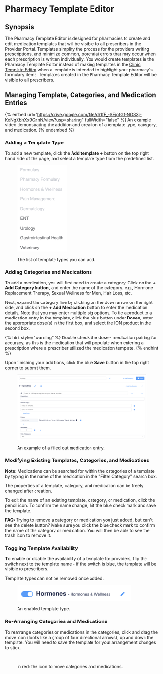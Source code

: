 # Pharmacy Template Editor

## Synopsis

The Pharmacy Template Editor is designed for pharmacies to create and edit medication templates that will be visible to all prescribers in the Provider Portal. Templates simplify the process for the providers writing prescriptions, and minimize common, potential errors that may occur when each prescription is written individually. You would create templates in the Pharmacy Template Editor instead of making templates in the [Clinic Template Editor](clinic-template-editor.md) when a template is intended to highlight your pharmacy's formulary items. Templates created in the Pharmacy Template Editor will be visible to all prescribers.

## Managing Template, Categories, and Medication Entries

{% embed url="https://drive.google.com/file/d/1fF_-SEjofGf-NG33j-KeNgXbhXx9GnnN/view?usp=sharing" fullWidth="false" %}
An example video demonstrating the addition and creation of a template type, category, and medication.
{% endembed %}

### Adding a Template Type

To add a new template, click the **Add template +** button on the top right hand side of the page, and select a template type from the predefined list.

<figure><img src="../.gitbook/assets/image (231).png" alt="" width="163"><figcaption><p>The list of template types you can add.</p></figcaption></figure>

### Adding Categories and Medications

To add a medication, you will first need to create a category. Click on the **+ Add Category button,** and enter the name of the category. e.g., Hormone Replacement Therapy, Sexual Wellness for Men, Hair Loss, etc.

Next, expand the category line by clicking on the down arrow on the right side, and click on the **+ Add Medication** button to enter the medication details. Note that you may enter multiple sig options. To tie a product to a medication entry in the template, click the plus button under **Doses**, enter the appropriate dose(s) in the first box, and select the ION product in the second box.

{% hint style="warning" %}
Double check the dose - medication pairing for accuracy, as this is the medication that will populate when entering a prescription where a prescriber utilized the medication template.
{% endhint %}

Upon finishing your additions, click the blue **Save** button in the top right corner to submit them.

<figure><img src="../.gitbook/assets/image (233).png" alt=""><figcaption><p>An example of a filled out medication entry.</p></figcaption></figure>

### Modifying Existing Templates, Categories, and Medications

**Note:** Medications can be searched for within the categories of a template by typing in the name of the medication in the "Filter Category" search box.

The properties of a template, category, and medication can be freely changed after creation.

To edit the name of an existing template, category, or medication, click the pencil icon. To confirm the name change, hit the blue check mark and save the template.

**FAQ:** Trying to remove a category or medication you just added, but can't see the delete button? Make sure you click the blue check mark to confirm the name of the category or medication. You will then be able to see the trash icon to remove it.

### Toggling Template Availability

**T**o enable or disable the availability of a template for providers, flip the switch next to the template name - if the switch is blue, the template will be visible to prescribers.

Template types can not be removed once added.

<figure><img src="../.gitbook/assets/image (234).png" alt="" width="375"><figcaption><p>An enabled template type.</p></figcaption></figure>

### Re-Arranging Categories and Medications

To rearrange categories or medications in the categories, click and drag the move icon (looks like a group of four directional arrows), up and down the template. You will need to save the template for your arrangement changes to stick.

<figure><img src="../.gitbook/assets/Screenshot 2024-07-10 at 11.26.00 AM (1).png" alt="" width="563"><figcaption><p>In red: the icon to move categories and medications.</p></figcaption></figure>
